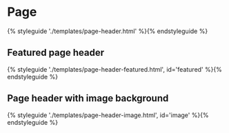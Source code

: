 # Page

{% styleguide './templates/page-header.html' %}{% endstyleguide %}

## Featured page header

{% styleguide './templates/page-header-featured.html', id='featured' %}{% endstyleguide %}

## Page header with image background

{% styleguide './templates/page-header-image.html', id='image' %}{% endstyleguide %}

